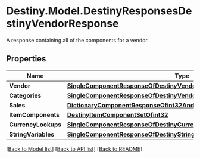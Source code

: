# Destiny.Model.DestinyResponsesDestinyVendorResponse
A response containing all of the components for a vendor.

## Properties

Name | Type | Description | Notes
------------ | ------------- | ------------- | -------------
**Vendor** | [**SingleComponentResponseOfDestinyVendorComponent**](SingleComponentResponseOfDestinyVendorComponent.md) |  | [optional] 
**Categories** | [**SingleComponentResponseOfDestinyVendorCategoriesComponent**](SingleComponentResponseOfDestinyVendorCategoriesComponent.md) |  | [optional] 
**Sales** | [**DictionaryComponentResponseOfint32AndDestinyVendorSaleItemComponent**](DictionaryComponentResponseOfint32AndDestinyVendorSaleItemComponent.md) |  | [optional] 
**ItemComponents** | [**DestinyItemComponentSetOfint32**](DestinyItemComponentSetOfint32.md) |  | [optional] 
**CurrencyLookups** | [**SingleComponentResponseOfDestinyCurrenciesComponent**](SingleComponentResponseOfDestinyCurrenciesComponent.md) |  | [optional] 
**StringVariables** | [**SingleComponentResponseOfDestinyStringVariablesComponent**](SingleComponentResponseOfDestinyStringVariablesComponent.md) |  | [optional] 

[[Back to Model list]](../README.md#documentation-for-models) [[Back to API list]](../README.md#documentation-for-api-endpoints) [[Back to README]](../README.md)

